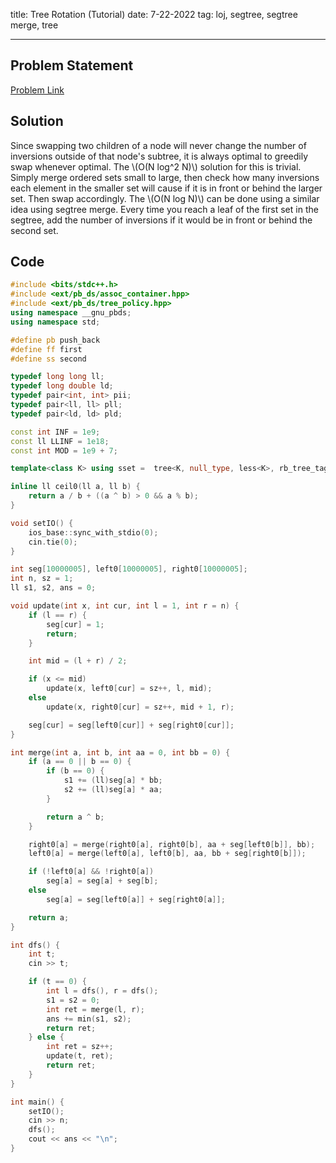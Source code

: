 title: Tree Rotation (Tutorial)
date: 7-22-2022
tag: loj, segtree, segtree merge, tree

---

## Problem Statement

[Problem Link](https://loj.ac/p/2163)

## Solution

Since swapping two children of a node will never change the number of inversions outside of that node's subtree, it is always optimal to greedily swap whenever optimal. The \\(O(N log^2 N)\\) solution for this is trivial. Simply merge ordered sets small to large, then check how many inversions each element in the smaller set will cause if it is in front or behind the larger set. Then swap accordingly. The \\(O(N log N)\\) can be done using a similar idea using segtree merge. Every time you reach a leaf of the first set in the segtree, add the number of inversions if it would be in front or behind the second set.

## Code

```c++
#include <bits/stdc++.h>
#include <ext/pb_ds/assoc_container.hpp>
#include <ext/pb_ds/tree_policy.hpp>
using namespace __gnu_pbds;
using namespace std;

#define pb push_back
#define ff first
#define ss second

typedef long long ll;
typedef long double ld;
typedef pair<int, int> pii;
typedef pair<ll, ll> pll;
typedef pair<ld, ld> pld;

const int INF = 1e9;
const ll LLINF = 1e18;
const int MOD = 1e9 + 7;

template<class K> using sset =  tree<K, null_type, less<K>, rb_tree_tag, tree_order_statistics_node_update>;

inline ll ceil0(ll a, ll b) {
    return a / b + ((a ^ b) > 0 && a % b);
}

void setIO() {
    ios_base::sync_with_stdio(0);
    cin.tie(0);
}

int seg[10000005], left0[10000005], right0[10000005];
int n, sz = 1;
ll s1, s2, ans = 0;

void update(int x, int cur, int l = 1, int r = n) {
    if (l == r) {
        seg[cur] = 1;
        return;
    }

    int mid = (l + r) / 2;

    if (x <= mid)
        update(x, left0[cur] = sz++, l, mid);
    else
        update(x, right0[cur] = sz++, mid + 1, r);

    seg[cur] = seg[left0[cur]] + seg[right0[cur]];
}

int merge(int a, int b, int aa = 0, int bb = 0) {
    if (a == 0 || b == 0) {
        if (b == 0) {
            s1 += (ll)seg[a] * bb;
            s2 += (ll)seg[a] * aa;
        }

        return a ^ b;
    }

    right0[a] = merge(right0[a], right0[b], aa + seg[left0[b]], bb);
    left0[a] = merge(left0[a], left0[b], aa, bb + seg[right0[b]]);

    if (!left0[a] && !right0[a])
        seg[a] = seg[a] + seg[b];
    else
        seg[a] = seg[left0[a]] + seg[right0[a]];

    return a;
}

int dfs() {
    int t;
    cin >> t;

    if (t == 0) {
        int l = dfs(), r = dfs();
        s1 = s2 = 0;
        int ret = merge(l, r);
        ans += min(s1, s2);
        return ret;
    } else {
        int ret = sz++;
        update(t, ret);
        return ret;
    }
}

int main() {
    setIO();
    cin >> n;
    dfs();
    cout << ans << "\n";
}
```